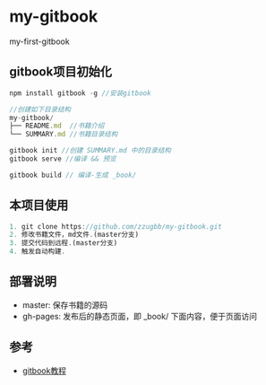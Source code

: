 # my-gitbook

my-first-gitbook

## gitbook项目初始化

```js
npm install gitbook -g //安装gitbook

//创建如下目录结构
my-gitbook/
├── README.md  //书籍介绍
└── SUMMARY.md //书籍目录结构

gitbook init //创建 SUMMARY.md 中的目录结构
gitbook serve //编译 && 预览

gitbook build // 编译-生成 _book/
```

## 本项目使用

```js
1. git clone https://github.com/zzugbb/my-gitbook.git
2. 修改书籍文件，md文件.(master分支)
3. 提交代码到远程.(master分支)
4. 触发自动构建.
```

## 部署说明

* master: 保存书籍的源码
* gh-pages: 发布后的静态页面，即 _book/ 下面内容，便于页面访问

## 参考

* [gitbook教程](http://www.chengweiyang.cn/gitbook/introduction/README.html)
